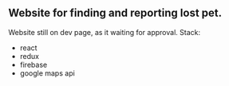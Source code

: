 ## Website for finding and reporting lost pet.
Website still on dev page, as it waiting for approval.
Stack: 
 - react
 - redux
 - firebase
 - google maps api
 
